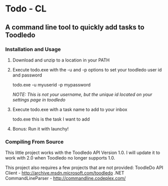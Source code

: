 ﻿Todo - CL
=========

A command line tool to quickly add tasks to Toodledo
---------------------------------------------------------------

### Installation and Usage ###
1. Download and unzip to a location in your PATH
2. Execute todo.exe with the -u and -p options to set your toodledo user id and password

    todo.exe -u myuserid -p mypassword

	*NOTE: This is not your username, but the unique id located on your settings page in toodledo*

3. Execute todo.exe with a task name to add to your inbox

	todo.exe this is the task I want to add

4. Bonus: Run it with launchy!

### Compiling From Source ###
This little project works with the Toodledo API Version 1.0. I will update it to work with 2.0 when 
Toodledo no longer supports 1.0.

This project also requires a few projects that are not provided:
ToodleDo API Client - http://archive.msdn.microsoft.com/toodledo
.NET CommandLineParser - http://commandline.codeplex.com/
